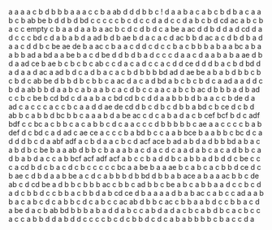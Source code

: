 a
a
a
a
c
b
d
b
b
b
a
a
a
c
c
b 
a
ab
d
d
d
b
b
c  !
d
a
a
b
a
c
a
b
c
b
d
b
a
c
a
a
b
c
b
ab
be
b
d
d
b
d
bd
c
c
c
c
c
b
c
d
c
c
d
a
d
c
c
d
a
b
c
b
d
cd
ac
a
b
c
b
a
c
c
empty
c
b
a
a
d
a
a
b
a
ac
b
c
d
c
d
b
d
c
a
be
a
ac
d
d
b d
d a
d
cd
d
a
d c
c
c
bd
c
d
a
b
a
b
d
a
ad
b
d
b
ae
b
d
a
c
a c
d
ac
b
b
d
ac
a
c
d
b
d
b
a
d
a
a
c
d
d
b
c
be  ae
de
b  a
ac
c
b
a
a
c
d
d
c
d
c
c
b
a c
b
b
b
a
b
a
a
bc
a
b
a
a
b
b
ad
a
bd
a
a
be
b
a
c
d
be
d
d b
d
b
a
d
c
c
c
d
a
a
c
d
a
a
b
a
b
a
ae
d
b
d
a
ad
ce
b
ae
b
c
b
c
b
c
ab
c
c
d
a
c
a
d
c
c
a
c
d
d
ce
d
d
d
b
a
c
b
d
bd
d a
d
a
a d
ac
a
ad
b d
c
a
d
b a
c
a
c
b
d b
b
b
bd ad
d
ae be
a
b
a
b
d
b
b
c
b
c
b
d c
ab
be
d
b
b
d
b
c
b
b c
a
ac
d
a
c
a
d
bd
a
b
c
b
c
b
d
c
a
ad
a
a
d 
d c
b
d
a
ab
b
b
d
a
a
b
c
a
b
a
a
b
c
a
c d
b c
c 
a
a
c
a
b
c b
ac
d
b
b
b
a d
b
ad
c
c
b
c
be
b
cd bd
c
d
a
a
b a
c
bd cd
b
c d
d
a
a
b
b
b
d
b
a
a
c
c
b
de
d
a
ad
c
a
c
c
c
a
c
c
b
c
a
a
d
d
ae de
cd
d
b
c
d b
c
d
b
b
a
bd
c
b
ce
d
c b
d
ab
b
c
a
b
b
d
bc
b
b
c
a
a
a
b
d
a
be ac
c
d
c a
b
a
d
a
c
b
cef
bcf
b
d
c
adf bdf
c
c
bc
a
c
b
b
c
a
c
a
b
b
c
d
c
a
a
c
c
c
d
b
b
b
b
b
c
ae
a
a
c
c
c
c b
a
b
def
d
c
bd
c
a
d
ad
c
ae ce
a
c
c
c
b a
bd
b
c
c
a
a
b
bce
b
a
a
b
b
c
bc
d
c
a
d
d
d
b
c
d a
abf adf
a
c
b
d
a
a
c b
c d
acf ace
b
ad
a
b
d
a
d b
b
bd
a
b
a
c
a
b
d b
c
be
b a
a
ab
d b
b
c
b
a
a
a
b
a
c
d
a
c
d
c
a
a
d
a b
c a
c
a
d
b
b c
a d
b
a
b
d
a
c
c
a
b
bcf acf
adf acf
a
b
c
c b
a d
d
b
c
a
b
b
a
d
b
d
d
c
be
c
c
c
a
cd
b
d
c
b
a
c
d
c
b
c
c
c
c
c
bc
a
a
be
b
a
a
ae
b
c
a
b
c
a
c
b
b
d
ce
d
c b
ae
c
d
b
d
a
a
b
be
a c
d
c
a b
b
b
d b
bd
d
b
b a
b
ace
a
b a
a
ac
b
b
c
de ab
c
d
cd
be
a
d
b
b
c
b
b
b
ac
c
b
b
c
ad
b
b
c
be
a
b c
a
b
b
a
a
d
c
c b
c
d
a
d c
b
b
d
c
c b
b
a
c
b
b
d
a
b
cd ce
d b
a
a
a
a
d
b a
b
ac
c
a
b
c
c
ad
a
a b
b
a
c
a
b
c
d
c
a b
b
c
d
c
a
b
c
c
ac ab
d
b
b
c
ac
c b
b
a
a
b
d
c
c
b
b a
c
d a
be
d
a
c
b
ab bd
b
b
b
a
b
a d
d
a
b c
c
a b
d
a
d a
c
b
c
a
b
d
b
c
a
c b
c
c
a
c
c
a b
b
d
d
a
b
d
d c
c
c
c
b
c
d
c
b
b
d
c
d
c 
a b
a
b
b
b
b c
b
a
c
c
d
a

